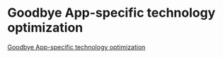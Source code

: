 # Goodbye App-specific technology optimization
[Goodbye App-specific technology optimization](https://aiwithcloud.com/2022/09/15/goodbye_app_specific_technology_optimization/)